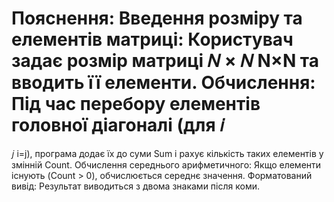 Пояснення:
Введення розміру та елементів матриці: Користувач задає розмір матриці 
𝑁
×
𝑁
N×N та вводить її елементи.
Обчислення: Під час перебору елементів головної діагоналі (для 
𝑖
=
𝑗
i=j), програма додає їх до суми Sum і рахує кількість таких елементів у змінній Count.
Обчислення середнього арифметичного: Якщо елементи існують (Count > 0), обчислюється середнє значення.
Форматований вивід: Результат виводиться з двома знаками після коми.
